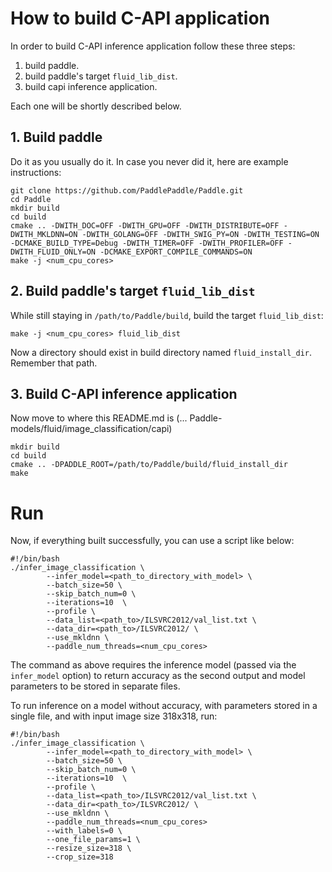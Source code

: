 # How to build C-API application
In order to build C-API inference application follow these three steps:
1. build paddle.
2. build paddle's target `fluid_lib_dist`.
3. build capi inference application.

Each one will be shortly described below.
## 1. Build paddle
Do it as you usually do it. In case you never did it, here are example instructions:
```
git clone https://github.com/PaddlePaddle/Paddle.git
cd Paddle
mkdir build
cd build
cmake .. -DWITH_DOC=OFF -DWITH_GPU=OFF -DWITH_DISTRIBUTE=OFF -DWITH_MKLDNN=ON -DWITH_GOLANG=OFF -DWITH_SWIG_PY=ON -DWITH_TESTING=ON -DCMAKE_BUILD_TYPE=Debug -DWITH_TIMER=OFF -DWITH_PROFILER=OFF -DWITH_FLUID_ONLY=ON -DCMAKE_EXPORT_COMPILE_COMMANDS=ON
make -j <num_cpu_cores>
```
## 2. Build paddle's target `fluid_lib_dist`
While still staying in `/path/to/Paddle/build`, build the target `fluid_lib_dist`:
```
make -j <num_cpu_cores> fluid_lib_dist
```
Now a directory should exist in build directory named `fluid_install_dir`. Remember that path.
## 3. Build C-API inference application
Now move to where this README.md is (... Paddle-models/fluid/image_classification/capi)
```
mkdir build
cd build
cmake .. -DPADDLE_ROOT=/path/to/Paddle/build/fluid_install_dir
make
```
# Run
Now, if everything built successfully, you can use a script like below:
```
#!/bin/bash
./infer_image_classification \
        --infer_model=<path_to_directory_with_model> \
        --batch_size=50 \
        --skip_batch_num=0 \
        --iterations=10  \
        --profile \
        --data_list=<path_to>/ILSVRC2012/val_list.txt \
        --data_dir=<path_to>/ILSVRC2012/ \
        --use_mkldnn \
        --paddle_num_threads=<num_cpu_cores>
```
The command as above requires the inference model (passed via the `infer_model`
option) to return accuracy as the second output and model parameters to be
stored in separate files.

To run inference on a model without accuracy, with parameters stored
in a single file, and with input image size 318x318, run:
```
#!/bin/bash
./infer_image_classification \
        --infer_model=<path_to_directory_with_model> \
        --batch_size=50 \
        --skip_batch_num=0 \
        --iterations=10  \
        --profile \
        --data_list=<path_to>/ILSVRC2012/val_list.txt \
        --data_dir=<path_to>/ILSVRC2012/ \
        --use_mkldnn \
        --paddle_num_threads=<num_cpu_cores>
        --with_labels=0 \
        --one_file_params=1 \
        --resize_size=318 \
        --crop_size=318
```
